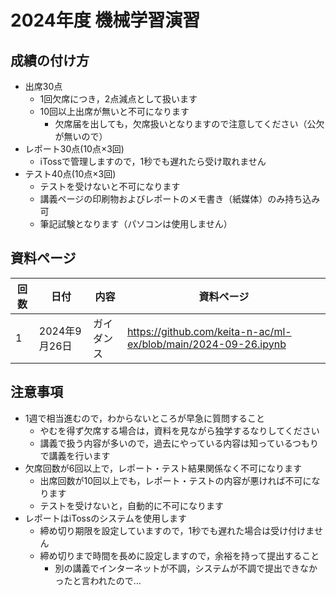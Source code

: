 # 2024年度 機械学習演習

## 成績の付け方
- 出席30点
  - 1回欠席につき，2点減点として扱います
  - 10回以上出席が無いと不可になります
    - 欠席届を出しても，欠席扱いとなりますので注意してください（公欠が無いので）  
- レポート30点(10点×3回)
  - iTossで管理しますので，1秒でも遅れたら受け取れません 
- テスト40点(10点×3回)
  - テストを受けないと不可になります 
  - 講義ページの印刷物およびレポートのメモ書き（紙媒体）のみ持ち込み可
  - 筆記試験となります（パソコンは使用しません）

## 資料ページ
| 回数 | 日付         | 内容 | 資料ページ | 
|---|------------|------|---| 
| 1 | 2024年9月26日 | ガイダンス | https://github.com/keita-n-ac/ml-ex/blob/main/2024-09-26.ipynb | 

## 注意事項
- 1週で相当進むので，わからないところが早急に質問すること
  - やむを得ず欠席する場合は，資料を見ながら独学するなりしてください
  - 講義で扱う内容が多いので，過去にやっている内容は知っているつもりで講義を行います
- 欠席回数が6回以上で，レポート・テスト結果関係なく不可になります
  - 出席回数が10回以上でも，レポート・テストの内容が悪ければ不可になります
  - テストを受けないと，自動的に不可になります
- レポートはiTossのシステムを使用します
  - 締め切り期限を設定していますので，1秒でも遅れた場合は受け付けません
  - 締め切りまで時間を長めに設定しますので，余裕を持って提出すること
    - 別の講義でインターネットが不調，システムが不調で提出できなかったと言われたので…  
